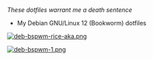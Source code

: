 *These dotfiles warrant me a death sentence*

- My Debian GNU/Linux 12 (Bookworm) dotfiles

[![deb-bspwm-rice-aka.png](https://i.postimg.cc/CLczpx7J/deb-bspwm-rice-aka.png)](https://postimg.cc/SJzyWqwz)

[![deb-bspwm-1.png](https://i.postimg.cc/k47m5xXS/deb-bspwm-1.png)](https://postimg.cc/HJvKZ8MW)

